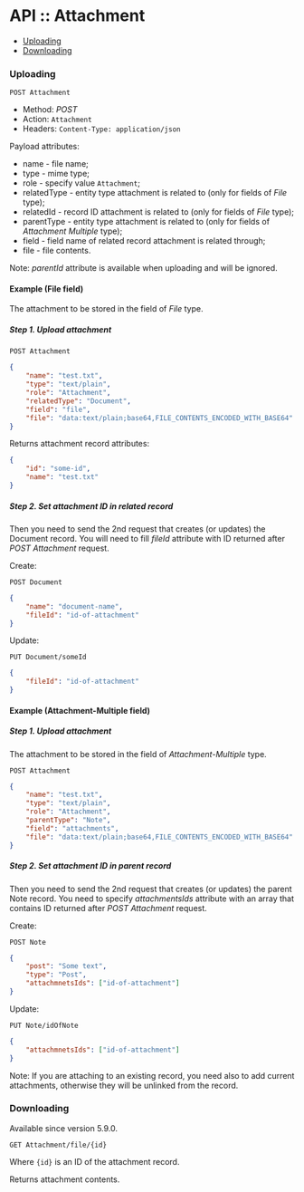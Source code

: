# API :: Attachment

* [Uploading](#uploading)
* [Downloading](#downloading)

### Uploading

`POST Attachment`

* Method: *POST*
* Action: `Attachment`
* Headers: `Content-Type: application/json`

Payload attributes:

* name - file name;
* type - mime type;
* role - specify value `Attachment`;
* relatedType - entity type attachment is related to (only for fields of *File* type);
* relatedId - record ID attachment is related to (only for fields of *File* type);
* parentType - entity type attachment is related to (only for fields of *Attachment Multiple* type);
* field - field name of related record attachment is related through;
* file - file contents.

Note: *parentId* attribute is available when uploading and will be ignored.

#### Example (File field)

The attachment to be stored in the field of *File* type. 

##### Step 1. Upload attachment

`POST Attachment`

```json
{
    "name": "test.txt",
    "type": "text/plain",
    "role": "Attachment",
    "relatedType": "Document",
    "field": "file",
    "file": "data:text/plain;base64,FILE_CONTENTS_ENCODED_WITH_BASE64"
}
```

Returns attachment record attributes:

```json
{
    "id": "some-id",
    "name": "test.txt"
}
```

##### Step 2. Set attachment ID in related record

Then you need to send the 2nd request that creates (or updates) the Document record. You will need to fill *fileId* attribute with ID returned after *POST Attachment* request.

Create:

`POST Document`

```json
{
    "name": "document-name",
    "fileId": "id-of-attachment"
}
```
Update:

`PUT Document/someId`

```json
{
    "fileId": "id-of-attachment"
}
```


#### Example (Attachment-Multiple field)

##### Step 1. Upload attachment

The attachment to be stored in the field of *Attachment-Multiple* type. 

`POST Attachment`

```json
{
    "name": "test.txt",
    "type": "text/plain",
    "role": "Attachment",
    "parentType": "Note",
    "field": "attachments",
    "file": "data:text/plain;base64,FILE_CONTENTS_ENCODED_WITH_BASE64"
}
```

##### Step 2. Set attachment ID in parent record

Then you need to send the 2nd request that creates (or updates) the parent Note record. You need to specify *attachmentsIds* attribute with an array that contains ID returned after *POST Attachment* request.

Create:


`POST Note`

```json
{
    "post": "Some text",
    "type": "Post",
    "attachmnetsIds": ["id-of-attachment"]
}
```

Update:

`PUT Note/idOfNote`

```json
{
    "attachmnetsIds": ["id-of-attachment"]
}
```

Note: If you are attaching to an existing record, you need also to add current attachments, otherwise they will be unlinked from the record.



### Downloading

Available since version 5.9.0.

`GET Attachment/file/{id}`

Where `{id}` is an ID of the attachment record.

Returns attachment contents.
